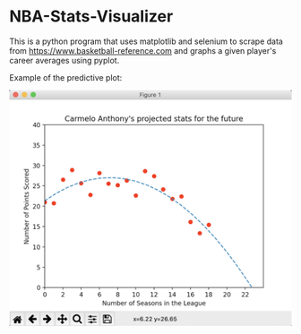 # NBA-Stats-Visualizer

This is a python program that uses matplotlib and selenium to scrape data from https://www.basketball-reference.com and graphs a given player's career averages using pyplot.




Example of the predictive plot:

![Image](PredictivePlot.png)

